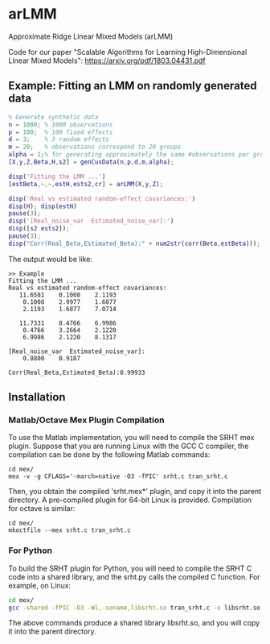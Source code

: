 # arLMM
Approximate Ridge Linear Mixed Models (arLMM)

Code for our paper "Scalable Algorithms for Learning High-Dimensional Linear Mixed Models": https://arxiv.org/pdf/1803.04431.pdf

## Example: Fitting an LMM on randomly generated data
```matlab
% Generate synthetic data
n = 1000; % 1000 observations
p = 100;  % 100 fixed effects
d = 3;    % 3 random effects
m = 20;   % observations correspond to 20 groups
alpha = 1;% for generating approximately the same #observations per group
[X,y,Z,Beta,H,s2] = genCusData(n,p,d,m,alpha);

disp('Fitting the LMM ...')
[estBeta,~,~,estH,ests2,cr] = arLMM(X,y,Z);

disp('Real vs estimated random-effect covariances:')
disp(H); disp(estH)
pause(3);
disp('[Real_noise_var  Estimated_noise_var]:')
disp([s2 ests2]);
pause(3);
disp("Corr(Real_Beta,Estimated_Beta):" + num2str(corr(Beta,estBeta)));
```

The output would be like:
```
>> Example
Fitting the LMM ...
Real vs estimated random-effect covariances:
   11.6581    0.1008    2.1193
    0.1008    2.9977    1.6877
    2.1193    1.6877    7.0714

   11.7331    0.4766    6.9986
    0.4766    3.2664    2.1220
    6.9986    2.1220    8.1317

[Real_noise_var  Estimated_noise_var]:
    0.8800    0.9187

Corr(Real_Beta,Estimated_Beta):0.99933
```

## Installation

### Matlab/Octave Mex Plugin Compilation

To use the Matlab implementation, you will need to compile the SRHT mex plugin. Suppose that you are running Linux with the GCC C compiler, the compilation can be done by the following Matlab commands:
```
cd mex/
mex -v -g CFLAGS='-march=native -O3 -fPIC' srht.c tran_srht.c
```
Then, you obtain the compiled 'srht.mex*' plugin, and copy it into the parent directory. A pre-compiled plugin for 64-bit Linux is provided. Compilation for octave is similar:
```
cd mex/
mkoctfile --mex srht.c tran_srht.c
```

### For Python
To build the SRHT plugin for Python, you will need to compile the SRHT C code into a shared library, and the srht.py calls the compiled C function. For example, on Linux:
```bash
cd mex/
gcc -shared -fPIC -O3 -Wl,-soname,libsrht.so tran_srht.c -o libsrht.so
```
The above commands produce a shared library libsrht.so, and you will copy it into the parent directory.
